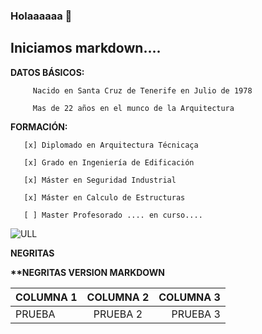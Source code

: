 ### Holaaaaaa  👋

## Iniciamos markdown....

**DATOS BÁSICOS:**

         Nacido en Santa Cruz de Tenerife en Julio de 1978

         Mas de 22 años en el munco de la Arquitectura




**FORMACIÓN:**

       [x] Diplomado en Arquitectura Técnicaça

       [x] Grado en Ingeniería de Edificación

       [x] Máster en Seguridad Industrial

       [x] Máster en Calculo de Estructuras 

       [ ] Master Profesorado .... en curso....




![ULL](https://media.revistaad.es/photos/60c229a62d9a1d1684422eaa/master/w_1600,c_limit/231004.jpg)

<b>NEGRITAS<b>

**NEGRITAS VERSION MARKDOWN


|  COLUMNA 1  |  COLUMNA 2  |  COLUMNA 3 |
|  :--------- |  :-------:  |  --------: |
|  PRUEBA     |  PRUEBA 2   |  PRUEBA 3  |




<!--UN COMENTARIO-->



<!--
**sergio-gr1234/sergio-gr1234** is a ✨ _special_ ✨ repository because its `README.md` (this file) appears on your GitHub profile.

Here are some ideas to get you started:

- 🔭 I’m currently working on ...
- 🌱 I’m currently learning ...
- 👯 I’m looking to collaborate on ...
- 🤔 I’m looking for help with ...
- 💬 Ask me about ...
- 📫 How to reach me: ...
- 😄 Pronouns: ...
- ⚡ Fun fact: ...
-->
